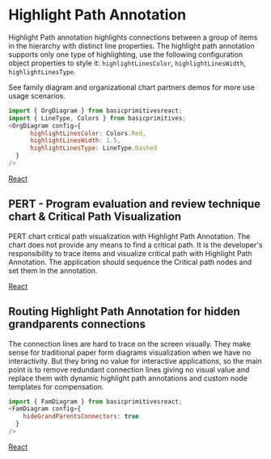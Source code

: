 # Highlight Path Annotation

Highlight Path annotation highlights connections between a group of items in the hierarchy with distinct line properties. The highlight path  annotation supports only one type of highlighting, use the following configuration object properties to style it: `highlightLinesColor`, `highlightLinesWidth`, `highlightLinesType`.

See family diagram and organizational chart partners demos for more use usage scenarios.

```JavaScript
import { OrgDiagram } from basicprimitivesreact;
import { LineType, Colors } from basicprimitives;
<OrgDiagram config={
      highlightLinesColor: Colors.Red,
      highlightLinesWidth: 1.5,
      highlightLinesType: LineType.Dashed
  }
/>
```
[React](../src/Samples/HighlightPathAnnotation.jsx)

## PERT - Program evaluation and review technique chart & Critical Path Visualization
PERT chart critical path visualization with Highlight Path Annotation. The chart does not provide any means to find a critical path. It is the developer's responsibility to trace items and visualize critical path with Highlight Path Annotation. The application should sequence the Critical path nodes and set them in the annotation.

[React](../src/Samples/PERTChart.jsx)

## Routing Highlight Path Annotation for hidden grandparents connections

The connection lines are hard to trace on the screen visually. They make sense for traditional paper form diagrams visualization when we have no interactivity.  But they bring no value for interactive applications, so the main point is to remove redundant connection lines giving no visual value and replace them with dynamic highlight path annotations and custom node templates for compensation.

```JavaScript
import { FamDiagram } from basicprimitivesreact;
<FamDiagram config={
    hideGrandParentsConnectors: true
  }
/>
```

[React](../src/Samples/FamilyHideGrandParentsConnections.jsx)